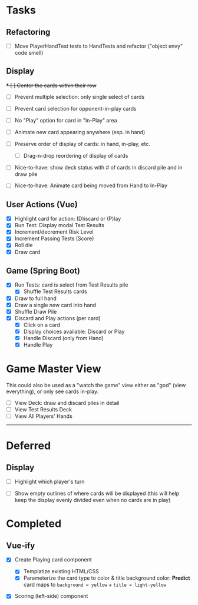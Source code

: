 # Tasks

## Refactoring
* [ ] Move PlayerHandTest tests to HandTests and refactor ("object envy" code smell)

## Display
~~* [ ] Center the cards within their row~~
* [ ] Prevent multiple selection: only single select of cards
* [ ] Prevent card selection for opponent-in-play cards
* [ ] No "Play" option for card in "In-Play" area

* [ ] Animate new card appearing anywhere (esp. in hand)
* [ ] Preserve order of display of cards: in hand, in-play, etc.
    * [ ] Drag-n-drop reordering of display of cards
* [ ] Nice-to-have: show deck status with # of cards in discard pile and in draw pile
* [ ] Nice-to-have: Animate card being moved from Hand to In-Play

## User Actions (Vue)
* [X] Highlight card for action: (D)iscard or (P)lay
* [X] Run Test: Display modal Test Results
* [X] Increment/decrement Risk Level
* [X] Increment Passing Tests (Score)
* [X] Roll die
* [X] Draw card

## Game (Spring Boot)
* [X] Run Tests: card is select from Test Results pile
    * [X] Shuffle Test Results cards
* [X] Draw to full hand
* [X] Draw a single new card into hand
* [X] Shuffle Draw Pile
* [X] Discard and Play actions (per card)
    * [X] Click on a card
    * [X] Display choices available: Discard or Play 
    * [X] Handle Discard (only from Hand)
    * [X] Handle Play

# Game Master View

This could also be used as a "watch the game" view either as "god" (view everything),
or only see cards in-play. 

* [ ] View Deck: draw and discard piles in detail
* [ ] View Test Results Deck
* [ ] View All Players' Hands

----

# Deferred

## Display
* [ ] Highlight which player's turn
* [ ] Show empty outlines of where cards will be displayed 
      (this will help keep the display evenly divided even when no cards are in play)


# Completed

## Vue-ify
* [X] Create Playing card component
    * [X] Templatize existing HTML/CSS
    * [X] Parameterize the card type to color & title background color:
          **Predict** card maps to `background = yellow` + `title = light-yellow`
* [X] Scoring (left-side) component

